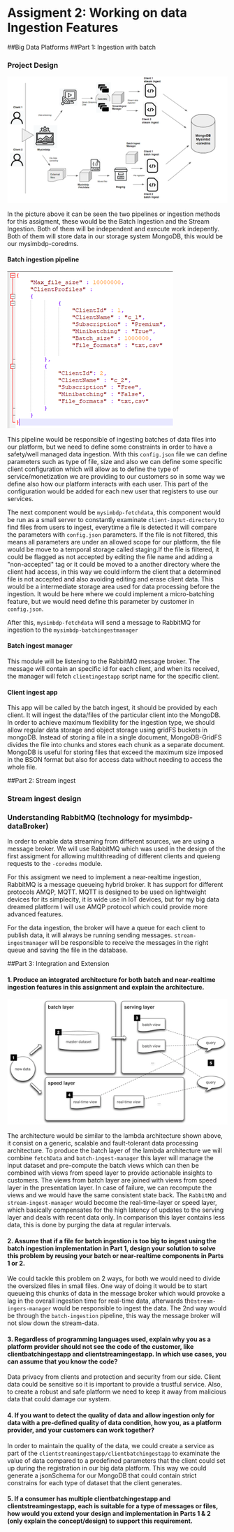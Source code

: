 # Assigment 2: Working on data Ingestion Features
##Big Data Platforms
##Part 1: Ingestion with batch
### Project Design

![Stream&BatchDesign](Stream&BatchDesign.PNG)

In the picture above it can be seen the two pipelines or ingestion methods for this assigment, these would be the Batch Ingestion and the Stream Ingestion. Both of them will be independent and execute work indepently. Both of them will store data in our storage system MongoDB, this would be our mysimbdp-coredms.

#### Batch ingestion pipeline
![configjson](configjson.PNG)

This pipeline would be responsible of ingesting batches of data files into our platform, but we need to define some constraints in order to have a safety/well managed data ingestion. With this `config.json` file we can define parameters such as type of file, size and also we can define some specific client configuration which will allow as to define the type of service/monetization we are providing to our customers so in some way we define also  how our platform interacts with each user. This part of the configuration would be added for each new user that registers to use our services.

The next component would be ``mysimbdp-fetchdata``, this component would be run as a small server to constantly examinate ``client-input-directory`` to find files from users to ingest, everytime a file is detected it will compare the parameters with ``config.json`` parameters. If the file is not filtered, this means all parameters are under an allowed scope for our platform, the file would be move to a temporal storage called staging.If the file is filtered, it could be flagged as not accepted by editing the file name and adding a "non-accepted" tag or it could be moved to a another directory where the client had access, in this way we could inform the client that a determined file is not accepted and also avoiding editing and erase client data. This would be a intermediate storage area used for data processing before the ingestion. It would be here where we could implement a micro-batching feature, but we would need define this parameter by customer in ``config.json``.

After this,  ``mysimbdp-fetchdata`` will send a message to RabbitMQ for ingestion to the ``mysimbdp-batchingestmanager``

#### Batch ingest manager

This module will be listening to the RabbitMQ message broker. The message will contain an specific id for each client, and when its received, the manager will fetch ``clientingestapp`` script name for the specific client.  

#### Client ingest app

This app will be called by the batch ingest, it should be provided by each client. It will ingest the data/files of the particular client into the MongoDB. In order to achieve maximum flexibility for the ingestion type, we should allow regular data storage and object storage using gridFS buckets in mongoDB. Instead of storing a file in a single document, MongoDB-GridFS divides the file into chunks and stores each chunk as a separate document. MongoDB is useful for storing files that exceed the maximum size imposed in the BSON format but also for access data without needing to access the whole file.

##Part 2: Stream ingest
### Stream ingest design
### Understanding RabbitMQ (technology for mysimbdp-dataBroker)
In order to enable data streaming from different sources, we are using a message broker. We will use RabbitMQ which was used in the design of the first assigment for allowing multithreading of different clients and queieng requests to the ``-coredms`` module.

For this assigment we need to implement a near-realtime ingestion, RabbitMQ is a message queueing hybrid broker. It has support for different protocols AMQP, MQTT. MQTT is designed to be used on lightweight devices for its simplecity, it is wide use in IoT devices, but for my big data dreamed platform I will use AMQP protocol which could provide more advanced features.

For the data ingestion, the broker will have a queue for each client to publish data, it will always be running sending messages. ``stream-ingestmanager`` will be responsible to receive the messages in the right queue and saving the file in the database.


##Part 3: Integration and Extension
#### 1. Produce an integrated architecture for both batch and near-realtime ingestion features in this assignment and explain the architecture.
![la-overview_small](la-overview_small.png)

The architecture would be similar to the lambda architecture shown above, it consist on a generic, scalable and fault-tolerant data processing architecture. To produce the batch layer of the lambda architecture we will combine ``fetchData`` and ``batch-ingest-manager`` this layer will manage the input dataset and pre-compute the batch views which can then be combined with views from speed layer to provide actionable insights to customers. The views from batch layer are joined with views from speed layer in the presentation layer. In case of failure, we can recompute the views and we would have the same consistent state back. 
The ``RabbitMQ`` and ``stream-ingest-manager`` would become the real-time-layer or speed layer, which basically compensates for the high latency of updates to the serving layer and deals with recent data only. In comparison this layer contains less data, this is done by purging the data at regular intervals.


#### 2. Assume that if a file for batch ingestion is too big to ingest using the batch ingestion implementation in Part 1, design your solution to solve this problem by reusing your batch or near-realtime components in Parts 1 or 2.

We could tackle this problem on 2 ways, for both we would need to divide the oversized files in small files. One way of doing it would be to start queueing this chunks of data in the message broker which would provoke a lag in the overall ingestion time for real-time data, afterwards the``stream-ingers-manager`` would be responsible to ingest the data. The 2nd way would be through the ``batch-ingestion`` pipeline, this way the message broker will not slow down the stream-data.

#### 3. Regardless of programming languages used, explain why you as a platform provider should not see the code of the customer, like clientbatchingestapp and clientstreamingestapp. In which use cases, you can assume that you know the code?

Data privacy from clients and protection and security from our side. Client data could be sensitive so it is important to provide a trustful service. Also, to create a robust and safe platform we need to keep it away from malicious data that could damage our system.

#### 4. If you want to detect the quality of data and allow ingestion only for data with a pre-defined quality of data condition, how you, as a platform provider, and your customers can work together?
In order to maintain the quality of the data, we could create a service as part of the ``clientstreamingestapp/clientbatchingestapp`` to examinate the value of data compared to a predefined parameters that the client could set up during the registration in our big data platform. This way we could generate a jsonSchema for our MongoDB that could contain strict constrains for each type of dataset that the client generates.

#### 5. If a consumer has multiple clientbatchingestapp and clientstreamingestapp, each is suitable for a type of messages or files, how would you extend your design and implementation in Parts 1 & 2 (only explain the concept/design) to support this requirement.
